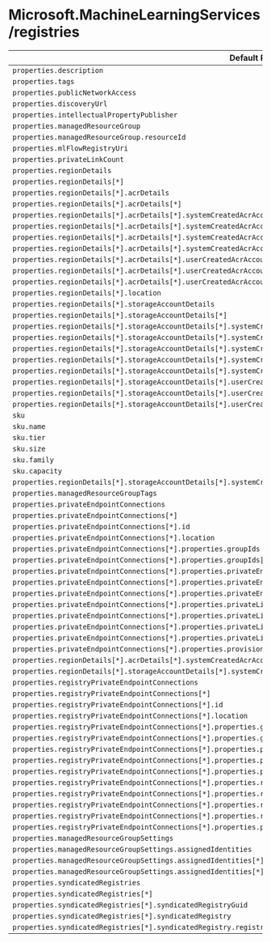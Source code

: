 # Microsoft.MachineLearningServices/registries

| Default Path | Alias |
|---|---|
| `properties.description` | `Microsoft.MachineLearningServices/registries/description` |
| `properties.tags` | `Microsoft.MachineLearningServices/registries/tags` |
| `properties.publicNetworkAccess` | `Microsoft.MachineLearningServices/registries/publicNetworkAccess` |
| `properties.discoveryUrl` | `Microsoft.MachineLearningServices/registries/discoveryUrl` |
| `properties.intellectualPropertyPublisher` | `Microsoft.MachineLearningServices/registries/intellectualPropertyPublisher` |
| `properties.managedResourceGroup` | `Microsoft.MachineLearningServices/registries/managedResourceGroup` |
| `properties.managedResourceGroup.resourceId` | `Microsoft.MachineLearningServices/registries/managedResourceGroup.resourceId` |
| `properties.mlFlowRegistryUri` | `Microsoft.MachineLearningServices/registries/mlFlowRegistryUri` |
| `properties.privateLinkCount` | `Microsoft.MachineLearningServices/registries/privateLinkCount` |
| `properties.regionDetails` | `Microsoft.MachineLearningServices/registries/regionDetails` |
| `properties.regionDetails[*]` | `Microsoft.MachineLearningServices/registries/regionDetails[*]` |
| `properties.regionDetails[*].acrDetails` | `Microsoft.MachineLearningServices/registries/regionDetails[*].acrDetails` |
| `properties.regionDetails[*].acrDetails[*]` | `Microsoft.MachineLearningServices/registries/regionDetails[*].acrDetails[*]` |
| `properties.regionDetails[*].acrDetails[*].systemCreatedAcrAccount` | `Microsoft.MachineLearningServices/registries/regionDetails[*].acrDetails[*].systemCreatedAcrAccount` |
| `properties.regionDetails[*].acrDetails[*].systemCreatedAcrAccount.acrAccountSku` | `Microsoft.MachineLearningServices/registries/regionDetails[*].acrDetails[*].systemCreatedAcrAccount.acrAccountSku` |
| `properties.regionDetails[*].acrDetails[*].systemCreatedAcrAccount.armResourceId` | `Microsoft.MachineLearningServices/registries/regionDetails[*].acrDetails[*].systemCreatedAcrAccount.armResourceId` |
| `properties.regionDetails[*].acrDetails[*].systemCreatedAcrAccount.armResourceId.resourceId` | `Microsoft.MachineLearningServices/registries/regionDetails[*].acrDetails[*].systemCreatedAcrAccount.armResourceId.resourceId` |
| `properties.regionDetails[*].acrDetails[*].userCreatedAcrAccount` | `Microsoft.MachineLearningServices/registries/regionDetails[*].acrDetails[*].userCreatedAcrAccount` |
| `properties.regionDetails[*].acrDetails[*].userCreatedAcrAccount.armResourceId` | `Microsoft.MachineLearningServices/registries/regionDetails[*].acrDetails[*].userCreatedAcrAccount.armResourceId` |
| `properties.regionDetails[*].acrDetails[*].userCreatedAcrAccount.armResourceId.resourceId` | `Microsoft.MachineLearningServices/registries/regionDetails[*].acrDetails[*].userCreatedAcrAccount.armResourceId.resourceId` |
| `properties.regionDetails[*].location` | `Microsoft.MachineLearningServices/registries/regionDetails[*].location` |
| `properties.regionDetails[*].storageAccountDetails` | `Microsoft.MachineLearningServices/registries/regionDetails[*].storageAccountDetails` |
| `properties.regionDetails[*].storageAccountDetails[*]` | `Microsoft.MachineLearningServices/registries/regionDetails[*].storageAccountDetails[*]` |
| `properties.regionDetails[*].storageAccountDetails[*].systemCreatedStorageAccount` | `Microsoft.MachineLearningServices/registries/regionDetails[*].storageAccountDetails[*].systemCreatedStorageAccount` |
| `properties.regionDetails[*].storageAccountDetails[*].systemCreatedStorageAccount.armResourceId` | `Microsoft.MachineLearningServices/registries/regionDetails[*].storageAccountDetails[*].systemCreatedStorageAccount.armResourceId` |
| `properties.regionDetails[*].storageAccountDetails[*].systemCreatedStorageAccount.armResourceId.resourceId` | `Microsoft.MachineLearningServices/registries/regionDetails[*].storageAccountDetails[*].systemCreatedStorageAccount.armResourceId.resourceId` |
| `properties.regionDetails[*].storageAccountDetails[*].systemCreatedStorageAccount.storageAccountHnsEnabled` | `Microsoft.MachineLearningServices/registries/regionDetails[*].storageAccountDetails[*].systemCreatedStorageAccount.storageAccountHnsEnabled` |
| `properties.regionDetails[*].storageAccountDetails[*].systemCreatedStorageAccount.storageAccountType` | `Microsoft.MachineLearningServices/registries/regionDetails[*].storageAccountDetails[*].systemCreatedStorageAccount.storageAccountType` |
| `properties.regionDetails[*].storageAccountDetails[*].userCreatedStorageAccount` | `Microsoft.MachineLearningServices/registries/regionDetails[*].storageAccountDetails[*].userCreatedStorageAccount` |
| `properties.regionDetails[*].storageAccountDetails[*].userCreatedStorageAccount.armResourceId` | `Microsoft.MachineLearningServices/registries/regionDetails[*].storageAccountDetails[*].userCreatedStorageAccount.armResourceId` |
| `properties.regionDetails[*].storageAccountDetails[*].userCreatedStorageAccount.armResourceId.resourceId` | `Microsoft.MachineLearningServices/registries/regionDetails[*].storageAccountDetails[*].userCreatedStorageAccount.armResourceId.resourceId` |
| `sku` | `Microsoft.MachineLearningServices/registries/sku` |
| `sku.name` | `Microsoft.MachineLearningServices/registries/sku.name` |
| `sku.tier` | `Microsoft.MachineLearningServices/registries/sku.tier` |
| `sku.size` | `Microsoft.MachineLearningServices/registries/sku.size` |
| `sku.family` | `Microsoft.MachineLearningServices/registries/sku.family` |
| `sku.capacity` | `Microsoft.MachineLearningServices/registries/sku.capacity` |
| `properties.regionDetails[*].storageAccountDetails[*].systemCreatedStorageAccount.allowBlobPublicAccess` | `Microsoft.MachineLearningServices/registries/regionDetails[*].storageAccountDetails[*].systemCreatedStorageAccount.allowBlobPublicAccess` |
| `properties.managedResourceGroupTags` | `Microsoft.MachineLearningServices/registries/managedResourceGroupTags` |
| `properties.privateEndpointConnections` | `Microsoft.MachineLearningServices/registries/privateEndpointConnections` |
| `properties.privateEndpointConnections[*]` | `Microsoft.MachineLearningServices/registries/privateEndpointConnections[*]` |
| `properties.privateEndpointConnections[*].id` | `Microsoft.MachineLearningServices/registries/privateEndpointConnections[*].id` |
| `properties.privateEndpointConnections[*].location` | `Microsoft.MachineLearningServices/registries/privateEndpointConnections[*].location` |
| `properties.privateEndpointConnections[*].properties.groupIds` | `Microsoft.MachineLearningServices/registries/privateEndpointConnections[*].groupIds` |
| `properties.privateEndpointConnections[*].properties.groupIds[*]` | `Microsoft.MachineLearningServices/registries/privateEndpointConnections[*].groupIds[*]` |
| `properties.privateEndpointConnections[*].properties.privateEndpoint` | `Microsoft.MachineLearningServices/registries/privateEndpointConnections[*].privateEndpoint` |
| `properties.privateEndpointConnections[*].properties.privateEndpoint.id` | `Microsoft.MachineLearningServices/registries/privateEndpointConnections[*].privateEndpoint.id` |
| `properties.privateEndpointConnections[*].properties.privateEndpoint.subnetArmId` | `Microsoft.MachineLearningServices/registries/privateEndpointConnections[*].privateEndpoint.subnetArmId` |
| `properties.privateEndpointConnections[*].properties.privateLinkServiceConnectionState` | `Microsoft.MachineLearningServices/registries/privateEndpointConnections[*].privateLinkServiceConnectionState` |
| `properties.privateEndpointConnections[*].properties.privateLinkServiceConnectionState.actionsRequired` | `Microsoft.MachineLearningServices/registries/privateEndpointConnections[*].privateLinkServiceConnectionState.actionsRequired` |
| `properties.privateEndpointConnections[*].properties.privateLinkServiceConnectionState.description` | `Microsoft.MachineLearningServices/registries/privateEndpointConnections[*].privateLinkServiceConnectionState.description` |
| `properties.privateEndpointConnections[*].properties.privateLinkServiceConnectionState.status` | `Microsoft.MachineLearningServices/registries/privateEndpointConnections[*].privateLinkServiceConnectionState.status` |
| `properties.privateEndpointConnections[*].properties.provisioningState` | `Microsoft.MachineLearningServices/registries/privateEndpointConnections[*].provisioningState` |
| `properties.regionDetails[*].acrDetails[*].systemCreatedAcrAccount.acrAccountName` | `Microsoft.MachineLearningServices/registries/regionDetails[*].acrDetails[*].systemCreatedAcrAccount.acrAccountName` |
| `properties.regionDetails[*].storageAccountDetails[*].systemCreatedStorageAccount.storageAccountName` | `Microsoft.MachineLearningServices/registries/regionDetails[*].storageAccountDetails[*].systemCreatedStorageAccount.storageAccountName` |
| `properties.registryPrivateEndpointConnections` | `Microsoft.MachineLearningServices/registries/registryPrivateEndpointConnections` |
| `properties.registryPrivateEndpointConnections[*]` | `Microsoft.MachineLearningServices/registries/registryPrivateEndpointConnections[*]` |
| `properties.registryPrivateEndpointConnections[*].id` | `Microsoft.MachineLearningServices/registries/registryPrivateEndpointConnections[*].id` |
| `properties.registryPrivateEndpointConnections[*].location` | `Microsoft.MachineLearningServices/registries/registryPrivateEndpointConnections[*].location` |
| `properties.registryPrivateEndpointConnections[*].properties.groupIds` | `Microsoft.MachineLearningServices/registries/registryPrivateEndpointConnections[*].groupIds` |
| `properties.registryPrivateEndpointConnections[*].properties.groupIds[*]` | `Microsoft.MachineLearningServices/registries/registryPrivateEndpointConnections[*].groupIds[*]` |
| `properties.registryPrivateEndpointConnections[*].properties.privateEndpoint` | `Microsoft.MachineLearningServices/registries/registryPrivateEndpointConnections[*].privateEndpoint` |
| `properties.registryPrivateEndpointConnections[*].properties.privateEndpoint.id` | `Microsoft.MachineLearningServices/registries/registryPrivateEndpointConnections[*].privateEndpoint.id` |
| `properties.registryPrivateEndpointConnections[*].properties.privateEndpoint.subnetArmId` | `Microsoft.MachineLearningServices/registries/registryPrivateEndpointConnections[*].privateEndpoint.subnetArmId` |
| `properties.registryPrivateEndpointConnections[*].properties.registryPrivateLinkServiceConnectionState` | `Microsoft.MachineLearningServices/registries/registryPrivateEndpointConnections[*].registryPrivateLinkServiceConnectionState` |
| `properties.registryPrivateEndpointConnections[*].properties.registryPrivateLinkServiceConnectionState.actionsRequired` | `Microsoft.MachineLearningServices/registries/registryPrivateEndpointConnections[*].registryPrivateLinkServiceConnectionState.actionsRequired` |
| `properties.registryPrivateEndpointConnections[*].properties.registryPrivateLinkServiceConnectionState.description` | `Microsoft.MachineLearningServices/registries/registryPrivateEndpointConnections[*].registryPrivateLinkServiceConnectionState.description` |
| `properties.registryPrivateEndpointConnections[*].properties.registryPrivateLinkServiceConnectionState.status` | `Microsoft.MachineLearningServices/registries/registryPrivateEndpointConnections[*].registryPrivateLinkServiceConnectionState.status` |
| `properties.registryPrivateEndpointConnections[*].properties.provisioningState` | `Microsoft.MachineLearningServices/registries/registryPrivateEndpointConnections[*].provisioningState` |
| `properties.managedResourceGroupSettings` | `Microsoft.MachineLearningServices/registries/managedResourceGroupSettings` |
| `properties.managedResourceGroupSettings.assignedIdentities` | `Microsoft.MachineLearningServices/registries/managedResourceGroupSettings.assignedIdentities` |
| `properties.managedResourceGroupSettings.assignedIdentities[*]` | `Microsoft.MachineLearningServices/registries/managedResourceGroupSettings.assignedIdentities[*]` |
| `properties.managedResourceGroupSettings.assignedIdentities[*].principalId` | `Microsoft.MachineLearningServices/registries/managedResourceGroupSettings.assignedIdentities[*].principalId` |
| `properties.syndicatedRegistries` | `Microsoft.MachineLearningServices/registries/syndicatedRegistries` |
| `properties.syndicatedRegistries[*]` | `Microsoft.MachineLearningServices/registries/syndicatedRegistries[*]` |
| `properties.syndicatedRegistries[*].syndicatedRegistryGuid` | `Microsoft.MachineLearningServices/registries/syndicatedRegistries[*].syndicatedRegistryGuid` |
| `properties.syndicatedRegistries[*].syndicatedRegistry` | `Microsoft.MachineLearningServices/registries/syndicatedRegistries[*].syndicatedRegistry` |
| `properties.syndicatedRegistries[*].syndicatedRegistry.registryId` | `Microsoft.MachineLearningServices/registries/syndicatedRegistries[*].syndicatedRegistry.registryId` |

